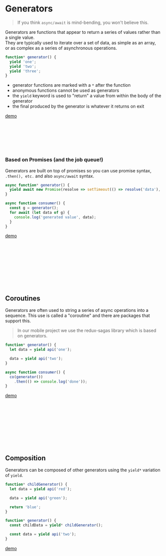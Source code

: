# Generators

> If you think `async/await` is mind-bending, you won't believe this.

Generators are functions that appear to return a series of values rather than a single value.
<br/>
They are typically used to iterate over a set of data, as simple as an array, or as complex as
a series of asynchronous operations.

```javascript
function* generator() {
  yield 'one';
  yield 'two';
  yield 'three';
}
```

- generator functions are marked with a `*` after the function
- anonymous functions cannot be used as generators
- the `yield` keyword is used to "return" a value from within the body of the generator
- the final produced by the generator is whatever it returns on exit

[demo](b-step1700a.js)

<br/><br/><br/><br/><br/>

### Based on Promises (and the job queue!)
Generators are built on top of promises so you can use promise syntax, `.then(), etc.` and also `async/await` syntax.

```javascript
async function* generator() {
  yield await new Promise(resolve => setTimeout(() => resolve('data'), 2000));
}

async function consumer() {
  const g = generator();
  for await (let data of g) {
    console.log('generated value', data);
  }
}
```

[demo](b-step1700b.js)

<br/><br/><br/><br/><br/><br/><br/><br/>





## Coroutines
Generators are often used to string a series of async operations into a sequence. This use is called
a "coroutine" and there are packages that support this.

> In our mobile project we use the redux-sagas library which is based on generators.

```javascript
function* generator() {
  let data = yield api('one');

  data = yield api('two');
}

async function consumer() {
  co(generator())
    .then(() => console.log('done'));
}
```

[demo](b-step1700c.js)

<br/><br/><br/><br/><br/><br/><br/><br/>

## Composition
Generators can be composed of other generators using the `yield*` variation of `yield`.

```javascript
function* childGenerator() {
  let data = yield api('red');

  data = yield api('green');

  return 'blue';
}

function* generator() {
  const childData = yield* childGenerator();

  const data = yield api('two');
}

```

[demo](b-step1700d.js)

<br/><br/><br/><br/><br/><br/><br/><br/>
